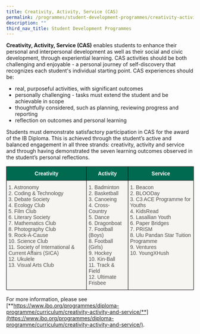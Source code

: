 ```yaml
---
title: Creativity, Activity, Service (CAS)
permalink: /programmes/student-development-programmes/creativity-activity-service-cas/
description: ""
third_nav_title: Student Development Programmes
---
```

**Creativity, Activity, Service (CAS)** enables students to enhance their personal and interpersonal development as well as their social and civic development, through experiential learning. CAS activities should be both challenging and enjoyable - a personal journey of self-discovery that recognizes each student's individual starting point. CAS experiences should be:

*   real, purposeful activities, with significant outcomes
*   personally challenging - tasks must extend the student and be achievable in scope
*   thoughtfully considered, such as planning, reviewing progress and reporting
*   reflection on outcomes and personal learning

Students must demonstrate satisfactory participation in CAS for the award of the IB Diploma. This is achieved through the student’s active and balanced engagement in all three strands: creativity, activity and service and through having demonstrated the seven learning outcomes observed in the student’s personal reflections.

<style type="text/css">
.tg  {border-collapse:collapse;border-spacing:0;}
.tg td{border-color:black;border-style:solid;border-width:1px;font-family:Arial, sans-serif;font-size:14px;
  overflow:hidden;padding:10px 5px;word-break:normal;}
.tg th{border-color:black;border-style:solid;border-width:1px;font-family:Arial, sans-serif;font-size:14px;
  font-weight:normal;overflow:hidden;padding:10px 5px;word-break:normal;}
.tg .tg-mku2{background-color:#F6F5F2;color:#4C4B4B;text-align:left;vertical-align:top}
.tg .tg-pwos{background-color:#006A51;color:#FFF;font-weight:bold;text-align:center;vertical-align:top}
</style>
<table class="tg">
<thead>
  <tr>
    <th class="tg-pwos">Creativity</th>
    <th class="tg-pwos">Activity</th>
    <th class="tg-pwos">Service</th>
  </tr>
</thead>
<tbody>
  <tr>
    <td class="tg-mku2">1. Astronomy<br>2. Coding &amp; Technology<br>3. Debate Society<br>4. Ecology Club<br>5. Film Club<br>6. Literary Society<br>7. Mathematics Club<br>8. Photography Club<br>9. Rock-A-Cause<br>10. Science Club<br>11. Society of International &amp; Current Affairs (SICA)<br>12. Ukulele<br>13. Visual Arts Club</td>
    <td class="tg-mku2">1. Badminton<br>2. Basketball<br>3. Canoeing<br>4. Cross-Country<br>5. Dance<br>6. Dragonboat<br>7. Football (Boys)<br>8. Football (Girls)<br>9. Hockey<br>10. Kin-Ball<br>11. Track &amp; Field<br>12. Ultimate Frisbee<br></td>
    <td class="tg-mku2">1. Beacon<br>2. BLOODay<br>3. C3 ACE Programme for Youths<br>4. KidsRead<br>5. Lasallian Youth<br>6. Paper Bridges<br>7. PRISM<br>8. Ulu Pandan Star Tuition Programme<br>9. Ventures<br>10. YoungXHush</td>
  </tr>
</tbody>
</table>

  

For more information, please see  
[**https://www.ibo.org/programmes/diploma-programme/curriculum/creativity-activity-and-service/**](https://www.ibo.org/programmes/diploma-programme/curriculum/creativity-activity-and-service/).